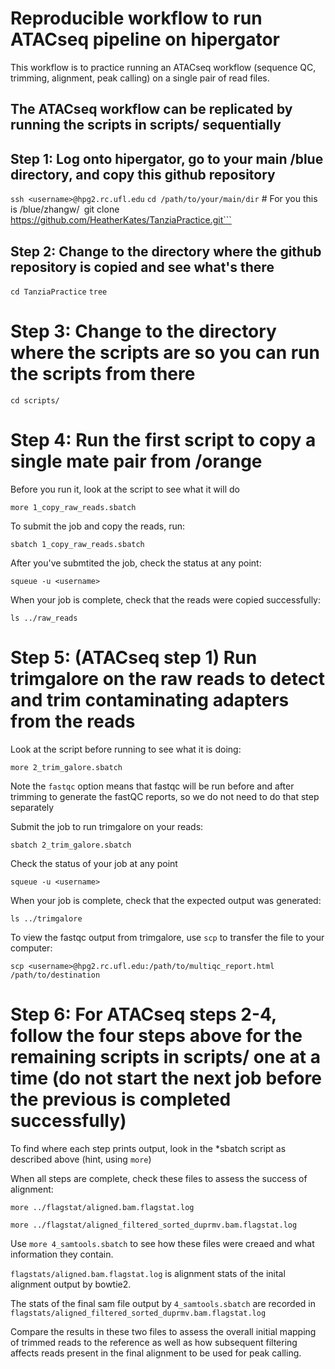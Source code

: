 # Reproducible workflow to run ATACseq pipeline on hipergator

This workflow is to practice running an ATACseq workflow (sequence QC, trimming, alignment, peak calling) on a single pair of read files. 

## The ATACseq workflow can be replicated by running the scripts in scripts/ sequentially

## Step 1: Log onto hipergator, go to your main /blue directory, and copy this github repository

```ssh <username>@hpg2.rc.ufl.edu```
```cd /path/to/your/main/dir``` # For you this is /blue/zhangw/<username>```
```git clone https://github.com/HeatherKates/TanziaPractice.git```

## Step 2: Change to the directory where the github repository is copied and see what's there

```cd TanziaPractice```
```tree```

# Step 3: Change to the directory where the scripts are so you can run the  scripts from there

```cd scripts/```

# Step 4: Run the first script to copy a single mate pair from /orange

Before you run it, look at the script to see what it will do

```more 1_copy_raw_reads.sbatch```

To submit the job and copy the reads, run:

 ```sbatch 1_copy_raw_reads.sbatch```

After you've submtited the job, check the status at any point:

```squeue -u <username>```

When your job is complete, check that the reads were copied successfully:

 ```ls ../raw_reads```

# Step 5: (ATACseq step 1) Run trimgalore on the raw reads to detect and trim contaminating adapters from the reads

Look at	the script before running to see what it is doing:

```more 2_trim_galore.sbatch```

Note the ```fastqc``` option means that fastqc will be run before and after trimming to generate the fastQC reports, so we do not need to do that step separately

Submit the job to run trimgalore on your reads:

```sbatch 2_trim_galore.sbatch```

Check the status of your job at any point

```squeue -u <username>```

When your job is complete, check that the expected output was generated:

```ls ../trimgalore```

To view the fastqc output from trimgalore, use ```scp``` to transfer the file to your computer:

```scp <username>@hpg2.rc.ufl.edu:/path/to/multiqc_report.html /path/to/destination```

# Step 6: For ATACseq steps 2-4, follow the four steps above for the remaining scripts in scripts/ one at a time (do not start the next job before the previous is completed successfully)

To find where each step prints output, look in the *sbatch script as described above (hint, using ```more```)

When all steps are complete, check these files to assess the success of alignment:

```more ../flagstat/aligned.bam.flagstat.log```

```more ../flagstat/aligned_filtered_sorted_duprmv.bam.flagstat.log```

Use ```more 4_samtools.sbatch``` to see how these files were creaed and what information they contain.

```flagstats/aligned.bam.flagstat.log``` is alignment stats of the inital alignment output by bowtie2.

The stats of the final sam file output by ```4_samtools.sbatch``` are recorded in ```flagstats/aligned_filtered_sorted_duprmv.bam.flagstat.log```

Compare the results in these two files to assess the overall initial mapping of trimmed reads to the reference as well as how subsequent filtering affects reads present in the final alignment to be used for peak calling.
